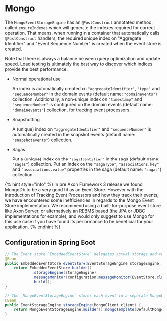 # Mongo

The `MongoEventStorageEngine` has an `@PostConstruct` annotated method, called `ensureIndexes` which will generate the indexes required for correct operation. That means, when running in a container that automatically calls `@PostConstruct` handlers, the required unique index on "Aggregate Identifier" and "Event Sequence Number" is created when the event store is created.

Note that there is always a balance between query optimization and update speed. Load testing is ultimately the best way to discover which indices provide the best performance.

* Normal operational use

  An index is automatically created on `"aggregateIdentifier"`, `"type"` and `"sequenceNumber"` in the domain events \(default name: `"domainevents"`\) collection. Additionally, a non-unique index on `"timestamp"` and `"sequenceNumber"` is configured on the domain events \(default name: `"domainevents"`\) collection, for tracking event processors.

* Snapshotting

  A \(unique\) index on `"aggregateIdentifier"` and `"sequenceNumber"` is automatically created in the snapshot events \(default name: `"snapshotevents"`\) collection.

* Sagas

  Put a \(unique\) index on the `"sagaIdentifier"` in the saga \(default name: `"sagas"`\) collection. Put an index on the `"sagaType"`, `"associations.key"` and `"associations.value"` properties in the saga \(default name: `"sagas"`\) collection.

{% hint style="info" %}
In pre Axon Framework 3 release we found MongoDb to be a very good fit as an Event Store. However with the introduction of Tracking Event Processors and how they track their events, we have encountered some inefficiencies in regards to the Mongo Event Store implementation. We recommend using a built-for-purpose event store like [Axon Server](../axon-server-introduction.md), or alternatively an RDBMS based \(the JPA or JDBC implementations for example\), and would only suggest to use Mongo for this use case if you have found its performance to be beneficial for your application.
{% endhint %}

## Configuration in Spring Boot

```java
// The Event store `EmbeddedEventStore` delegates actual storage and retrieval of events to an `EventStorageEngine`.
@Bean
public EmbeddedEventStore eventStore(EventStorageEngine storageEngine, AxonConfiguration configuration) {
    return EmbeddedEventStore.builder()
            .storageEngine(storageEngine)
            .messageMonitor(configuration.messageMonitor(EventStore.class, "eventStore"))
            .build();
}

// The `MongoEventStorageEngine` stores each event in a separate MongoDB document
@Bean
public EventStorageEngine storageEngine(MongoClient client) {
    return MongoEventStorageEngine.builder().mongoTemplate(DefaultMongoTemplate.builder().mongoDatabase(client).build()).build();
}
```

